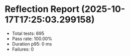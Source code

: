 # Reflection Report (2025-10-17T17:25:03.299158)

- Total tests: 695
- Pass rate: 100.00%
- Duration p95: 0 ms
- Failures: 0

